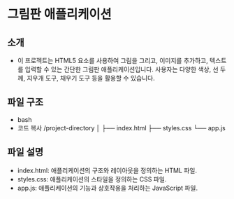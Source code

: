 # 그림판 애플리케이션
## 소개
- 이 프로젝트는 HTML5 <canvas> 요소를 사용하여 그림을 그리고, 이미지를 추가하고, 텍스트를 입력할 수 있는 간단한 그림판 애플리케이션입니다. 사용자는 다양한 색상, 선 두께, 지우개 도구, 채우기 도구 등을 활용할 수 있습니다.

## 파일 구조
- bash
- 코드 복사
/project-directory
│
├── index.html
├── styles.css
└── app.js


## 파일 설명
- index.html: 애플리케이션의 구조와 레이아웃을 정의하는 HTML 파일.
- styles.css: 애플리케이션의 스타일을 정의하는 CSS 파일.
- app.js: 애플리케이션의 기능과 상호작용을 처리하는 JavaScript 파일.

